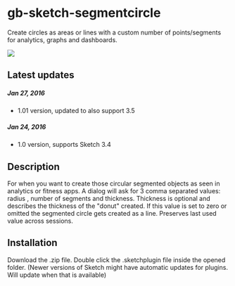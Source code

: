 # gb-sketch-segmentcircle
Create circles as areas or lines with a custom number of points/segments for analytics, graphs and dashboards.

![](https://raw.githubusercontent.com/design4use/gb-sketch-segmentcircle/master/img/screencapture.png)

## Latest updates

##### Jan 27, 2016
* 1.01 version, updated to also support 3.5

##### Jan 24, 2016
* 1.0 version, supports Sketch 3.4

## Description
For when you want to create those circular segmented objects as seen in analytics or fitness apps.
A dialog will ask for 3 comma separated values: radius , number of segments and thickness. Thickness is optional and describes the thickness of the "donut" created. If this value is set to zero or omitted the segmented circle gets created as a line. Preserves last used value across sessions.

## Installation
Download the .zip file. Double click the .sketchplugin file inside the opened folder.
(Newer versions of Sketch might have automatic updates for plugins. Will update when that is available)
